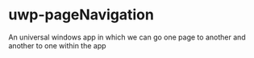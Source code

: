 # uwp-pageNavigation
An universal windows app in which we can go one page to another and another to one within the app
